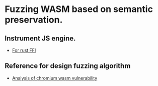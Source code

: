 # Fuzzing WASM based on semantic preservation.

## Instrument JS engine.
  - [For rust FFI](https://github.com/UsQuake/JSinRust/blob/main/embed_inst_js.md)
    
## Reference for design fuzzing algorithm
  - [Analysis of chromium wasm vulnerability](https://kiss.kstudy.com/Detail/Ar?key=3921110)

